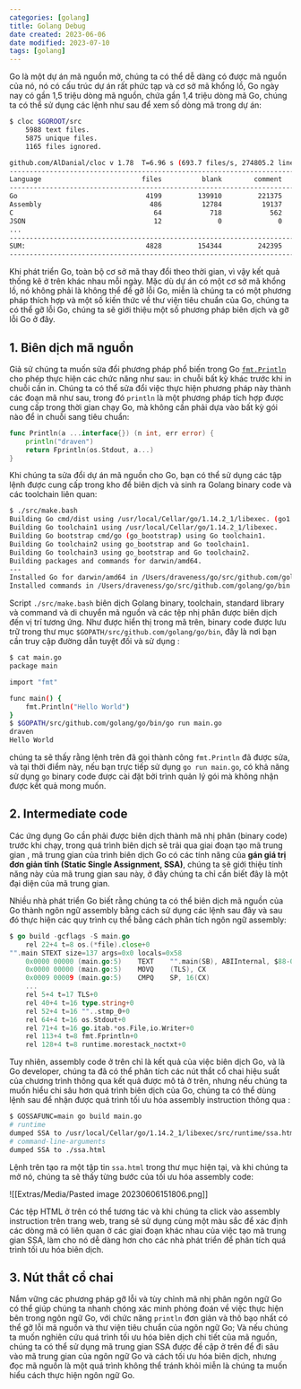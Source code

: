 ```yaml
---
categories: [golang]
title: Golang Debug
date created: 2023-06-06
date modified: 2023-07-10
tags: [golang]
---
```


Go là một dự án mã nguồn mở, chúng ta có thể dễ dàng có được mã nguồn của nó, nó có cấu trúc dự án rất phức tạp và cơ sở mã khổng lồ, Go ngày nay có gần 1,5 triệu dòng mã nguồn, chứa gần 1,4 triệu dòng mã Go, chúng ta có thể sử dụng các lệnh như sau để xem số dòng mã trong dự án:

```bash
$ cloc $GOROOT/src
	5988 text files.
    5875 unique files.
    1165 files ignored.

github.com/AlDanial/cloc v 1.78  T=6.96 s (693.7 files/s, 274805.2 lines/s)
-----------------------------------------------------------------------------------
Language                         files          blank        comment           code
-----------------------------------------------------------------------------------
Go                                4199         139910         221375        1398357
Assembly                           486          12784          19137         106699
C                                   64            718            562           4587
JSON                                12              0              0           1712
...
-----------------------------------------------------------------------------------
SUM:                              4828         154344         242395        1515787
-----------------------------------------------------------------------------------
```

Khi phát triển Go, toàn bộ cơ sở mã thay đổi theo thời gian, vì vậy kết quả thống kê ở trên khác nhau mỗi ngày. Mặc dù dự án có một cơ sở mã khổng lồ, nó không phải là không thể để gỡ lỗi Go, miễn là chúng ta có một phương pháp thích hợp và một số kiến thức về thư viện tiêu chuẩn của Go, chúng ta có thể gỡ lỗi Go, chúng ta sẽ giới thiệu một số phương pháp biên dịch và gỡ lỗi Go ở đây.

## 1. Biên dịch mã nguồn

Giả sử chúng ta muốn sửa đổi phương pháp phổ biến trong Go [`fmt.Println`](https://github.com/golang/go/blob/master/src/fmt/print.go#L313) cho phép thực hiện các chức năng như sau: in chuỗi bất kỳ khác trước khi in chuỗi cần in. Chúng ta có thể sửa đổi việc thực hiện phương pháp này thành các đoạn mã như sau, trong đó `println` là một phương pháp tích hợp được cung cấp trong thời gian chạy Go, mà không cần phải dựa vào bất kỳ gói nào để in chuỗi sang tiêu chuẩn:

```go
func Println(a ...interface{}) (n int, err error) {
	println("draven")
	return Fprintln(os.Stdout, a...)
}
```

Khi chúng ta sửa đổi dự án mã nguồn cho Go, bạn có thể sử dụng các tập lệnh được cung cấp trong kho để biên dịch và sinh ra Golang binary code và các toolchain liên quan:

```bash
$ ./src/make.bash
Building Go cmd/dist using /usr/local/Cellar/go/1.14.2_1/libexec. (go1.14.2 darwin/amd64)
Building Go toolchain1 using /usr/local/Cellar/go/1.14.2_1/libexec.
Building Go bootstrap cmd/go (go_bootstrap) using Go toolchain1.
Building Go toolchain2 using go_bootstrap and Go toolchain1.
Building Go toolchain3 using go_bootstrap and Go toolchain2.
Building packages and commands for darwin/amd64.
---
Installed Go for darwin/amd64 in /Users/draveness/go/src/github.com/golang/go
Installed commands in /Users/draveness/go/src/github.com/golang/go/bin
```

Script `./src/make.bash` biên dịch Golang binary, toolchain, standard library và command và di chuyển mã nguồn và các tệp nhị phân được biên dịch đến vị trí tương ứng. Như được hiển thị trong mã trên, binary code được lưu trữ trong thư mục `$GOPATH/src/github.com/golang/go/bin`, đây là nơi bạn cần truy cập đường dẫn tuyệt đối và sử dụng :

```bash
$ cat main.go
package main

import "fmt"

func main() {
	fmt.Println("Hello World")
}
$ $GOPATH/src/github.com/golang/go/bin/go run main.go
draven
Hello World
```

chúng ta sẽ thấy rằng lệnh trên đã gọi thành công `fmt.Println` đã được sửa, và tại thời điểm này, nếu bạn trực tiếp sử dụng `go run main.go`, có khả năng sử dụng `go` binary code được cài đặt bởi trình quản lý gói mà không nhận được kết quả mong muốn.

## 2. Intermediate code

Các ứng dụng Go cần phải được biên dịch thành mã nhị phân (binary code) trước khi chạy, trong quá trình biên dịch sẽ trải qua giai đoạn tạo mã trung gian , mã trung gian của trình biên dịch Go có các tính năng của **gán giá trị đơn giản tĩnh (Static Single Assignment, SSA)**, chúng ta sẽ giới thiệu tính năng này của mã trung gian sau này, ở đây chúng ta chỉ cần biết đây là một đại diện của mã trung gian.

Nhiều nhà phát triển Go biết rằng chúng ta có thể biên dịch mã nguồn của Go thành ngôn ngữ assembly bằng cách sử dụng các lệnh sau đây và sau đó thực hiện các quy trình cụ thể bằng cách phân tích ngôn ngữ assembly:

```go
$ go build -gcflags -S main.go
	rel 22+4 t=8 os.(*file).close+0
"".main STEXT size=137 args=0x0 locals=0x58
	0x0000 00000 (main.go:5)	TEXT	"".main(SB), ABIInternal, $88-0
	0x0000 00000 (main.go:5)	MOVQ	(TLS), CX
	0x0009 00009 (main.go:5)	CMPQ	SP, 16(CX)
	...
	rel 5+4 t=17 TLS+0
	rel 40+4 t=16 type.string+0
	rel 52+4 t=16 ""..stmp_0+0
	rel 64+4 t=16 os.Stdout+0
	rel 71+4 t=16 go.itab.*os.File,io.Writer+0
	rel 113+4 t=8 fmt.Fprintln+0
	rel 128+4 t=8 runtime.morestack_noctxt+0
```

Tuy nhiên, assembly code ở trên chỉ là kết quả của việc biên dịch Go, và là Go developer, chúng ta đã có thể phân tích các nút thắt cổ chai hiệu suất của chương trình thông qua kết quả được mô tả ở trên, nhưng nếu chúng ta muốn hiểu chi sâu hơn quá trình biên dịch của Go, chúng ta có thể dùng lệnh sau để nhận được quá trình tối ưu hóa assembly instruction thông qua :

```bash
$ GOSSAFUNC=main go build main.go
# runtime
dumped SSA to /usr/local/Cellar/go/1.14.2_1/libexec/src/runtime/ssa.html
# command-line-arguments
dumped SSA to ./ssa.html
```

Lệnh trên tạo ra một tập tin `ssa.html` trong thư mục hiện tại, và khi chúng ta mở nó, chúng ta sẽ thấy từng bước của tối ưu hóa assembly code:

![[Extras/Media/Pasted image 20230606151806.png]]

Các tệp HTML ở trên có thể tương tác và khi chúng ta click vào assembly instruction trên trang web, trang sẽ sử dụng cùng một màu sắc để xác định các dòng mã có liên quan ở các giai đoạn khác nhau của việc tạo mã trung gian SSA, làm cho nó dễ dàng hơn cho các nhà phát triển để phân tích quá trình tối ưu hóa biên dịch.

## 3. Nút thắt cổ chai

Nắm vững các phương pháp gỡ lỗi và tùy chỉnh mã nhị phân ngôn ngữ Go có thể giúp chúng ta nhanh chóng xác minh phỏng đoán về việc thực hiện bên trong ngôn ngữ Go, với chức năng `println` đơn giản và thô bạo nhất có thể gỡ lỗi mã nguồn và thư viện tiêu chuẩn của ngôn ngữ Go; Và nếu chúng ta muốn nghiên cứu quá trình tối ưu hóa biên dịch chi tiết của mã nguồn, chúng ta có thể sử dụng mã trung gian SSA được đề cập ở trên để đi sâu vào mã trung gian của ngôn ngữ Go và cách tối ưu hóa biên dịch, nhưng đọc mã nguồn là một quá trình không thể tránh khỏi miễn là chúng ta muốn hiểu cách thực hiện ngôn ngữ Go.
